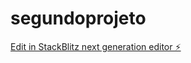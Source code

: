 # segundoprojeto

[Edit in StackBlitz next generation editor ⚡️](https://stackblitz.com/~/github.com/Laylson1983/segundoprojeto)